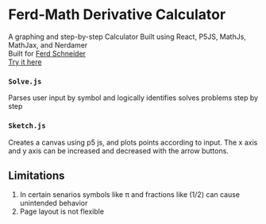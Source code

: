 # Ferd-Math Derivative Calculator 
A graphing and step-by-step Calculator Built using React, P5JS, MathJs, MathJax, and Nerdamer <br>
Built for [Ferd Schneider](https://www.linkedin.com/in/ferd-schneider-b1406019/) <br>
[Try it here](https://ferd-math.vercel.app/)

### `Solve.js` 
Parses user input by symbol and logically identifies solves problems step by step 

### `Sketch.js` 
Creates a canvas using p5 js, and plots points according to input. The x axis and y axis can be increased and decreased with the arrow buttons. 

## Limitations 

1. In certain senarios symbols like π and fractions like (1/2) can cause unintended behavior
2. Page layout is not flexible
